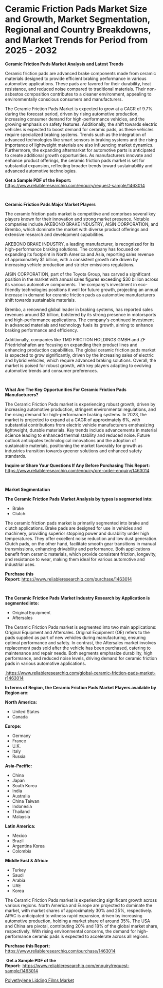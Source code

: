 <p><h1>Ceramic Friction Pads Market Size and Growth, Market Segmentation, Regional and Country Breakdowns, and Market Trends for Period from 2025 -  2032</h1></p><p><strong>Ceramic Friction Pads Market Analysis and Latest Trends</strong></p>
<p><p>Ceramic friction pads are advanced brake components made from ceramic materials designed to provide efficient braking performance in various automotive applications. These pads are favored for their durability, heat resistance, and reduced noise compared to traditional materials. Their non-asbestos composition contributes to a cleaner environment, appealing to environmentally conscious consumers and manufacturers.</p><p>The Ceramic Friction Pads Market is expected to grow at a CAGR of 9.7% during the forecast period, driven by rising automotive production, increasing consumer demand for high-performance vehicles, and the growing emphasis on safety features. Additionally, the shift towards electric vehicles is expected to boost demand for ceramic pads, as these vehicles require specialized braking systems. Trends such as the integration of advanced technologies like smart sensors in braking systems and the rising importance of lightweight materials are also influencing market dynamics. Furthermore, the expanding aftermarket for automotive parts is anticipated to create additional growth opportunities. As manufacturers innovate and enhance product offerings, the ceramic friction pads market is set for substantial expansion, reflecting broader trends toward sustainability and advanced automotive technologies.</p></p>
<p><strong>Get a Sample PDF of the Report:&nbsp;</strong> <a href="https://www.reliableresearchiq.com/enquiry/request-sample/1463014?utm_campaign=3296&utm_medium=2&utm_source=Github&utm_content=ia&utm_term=03042025&utm_id=ceramic-friction-pads">https://www.reliableresearchiq.com/enquiry/request-sample/1463014</a></p>
<p>&nbsp;</p>
<p><strong>Ceramic Friction Pads Major Market Players</strong></p>
<p><p>The ceramic friction pads market is competitive and comprises several key players known for their innovation and strong market presence. Notable companies include AKEBONO BRAKE INDUSTRY, AISIN CORPORATION, and Brembo, which dominate the market with diverse product offerings and extensive research and development capabilities.</p><p>AKEBONO BRAKE INDUSTRY, a leading manufacturer, is recognized for its high-performance braking solutions. The company has focused on expanding its footprint in North America and Asia, reporting sales revenue of approximately $1 billion, with a consistent growth rate driven by increasing vehicle production and stricter emissions regulations.</p><p>AISIN CORPORATION, part of the Toyota Group, has carved a significant position in the market with annual sales figures exceeding $30 billion across its various automotive components. The company's investment in eco-friendly technologies positions it well for future growth, projecting an annual increase in demand for ceramic friction pads as automotive manufacturers shift towards sustainable materials.</p><p>Brembo, a renowned global leader in braking systems, has reported sales revenues around $3 billion, bolstered by its strong presence in motorsports and high-performance applications. The company's continued investment in advanced materials and technology fuels its growth, aiming to enhance braking performance and efficiency.</p><p>Additionally, companies like TMD FRICTION HOLDINGS GMBH and ZF Friedrichshafen are focusing on expanding their product lines and enhancing production capabilities. The global ceramic friction pads market is expected to grow significantly, driven by the increasing sales of electric and hybrid vehicles, which require advanced braking solutions. Overall, the market is poised for robust growth, with key players adapting to evolving automotive trends and consumer preferences.</p></p>
<p>&nbsp;</p>
<p><strong>What Are The Key Opportunities For Ceramic Friction Pads Manufacturers?</strong></p>
<p><p>The Ceramic Friction Pads market is experiencing robust growth, driven by increasing automotive production, stringent environmental regulations, and the rising demand for high-performance braking systems. In 2023, the market is projected to expand at a CAGR of approximately 6%, with substantial contributions from electric vehicle manufacturers emphasizing lightweight, durable materials. Key trends include advancements in material science leading to enhanced thermal stability and reduced noise. Future outlook anticipates technological innovations and the adoption of sustainable materials, positioning the market favorably for growth as industries transition towards greener solutions and enhanced safety standards.</p></p>
<p><strong>Inquire or Share Your Questions If Any Before Purchasing This Report:</strong> <a href="https://www.reliableresearchiq.com/enquiry/pre-order-enquiry/1463014?utm_campaign=3296&utm_medium=2&utm_source=Github&utm_content=ia&utm_term=03042025&utm_id=ceramic-friction-pads">https://www.reliableresearchiq.com/enquiry/pre-order-enquiry/1463014</a></p>
<p>&nbsp;</p>
<p><strong>Market Segmentation</strong></p>
<p><strong>The Ceramic Friction Pads Market Analysis by types is segmented into:</strong></p>
<p><ul><li>Brake</li><li>Clutch</li></ul></p>
<p><p>The ceramic friction pads market is primarily segmented into brake and clutch applications. Brake pads are designed for use in vehicles and machinery, providing superior stopping power and durability under high temperatures. They offer excellent noise reduction and low dust generation. Clutch pads, on the other hand, facilitate smooth gear transitions in manual transmissions, enhancing drivability and performance. Both applications benefit from ceramic materials, which provide consistent friction, longevity, and resistance to wear, making them ideal for various automotive and industrial uses.</p></p>
<p><strong>Purchase this Report:&nbsp;</strong><a href="https://www.reliableresearchiq.com/purchase/1463014?utm_campaign=3296&utm_medium=2&utm_source=Github&utm_content=ia&utm_term=03042025&utm_id=ceramic-friction-pads">https://www.reliableresearchiq.com/purchase/1463014</a></p>
<p>&nbsp;</p>
<p><strong>The Ceramic Friction Pads Market Industry Research by Application is segmented into:</strong></p>
<p><ul><li>Original Equipment</li><li>Aftersales</li></ul></p>
<p><p>The Ceramic Friction Pads market is segmented into two main applications: Original Equipment and Aftersales. Original Equipment (OE) refers to the pads supplied as part of new vehicles during manufacturing, ensuring optimal performance and safety. In contrast, the Aftersales market involves replacement pads sold after the vehicle has been purchased, catering to maintenance and repair needs. Both segments emphasize durability, high performance, and reduced noise levels, driving demand for ceramic friction pads in various automotive applications.</p></p>
<p><a href="https://www.reliableresearchiq.com/global-ceramic-friction-pads-market-r1463014?utm_campaign=3296&utm_medium=2&utm_source=Github&utm_content=ia&utm_term=03042025&utm_id=ceramic-friction-pads">&nbsp;https://www.reliableresearchiq.com/global-ceramic-friction-pads-market-r1463014</a></p>
<p><strong>In terms of Region, the Ceramic Friction Pads Market Players available by Region are:</strong></p>
<p>
    <p> <strong> North America: </strong>
        <ul>
            <li>United States</li>
            <li>Canada</li>
        </ul>
        </p> 
    <p> <strong> Europe: </strong>
        <ul>
            <li>Germany</li>
            <li>France</li>
            <li>U.K.</li>
            <li>Italy</li>
            <li>Russia</li>
        </ul>
        </p> 
    <p> <strong> Asia-Pacific: </strong>
        <ul>
            <li>China</li>
            <li>Japan</li>
            <li>South Korea</li>
            <li>India</li>
            <li>Australia</li>
            <li>China Taiwan</li>
            <li>Indonesia</li>
            <li>Thailand</li>
            <li>Malaysia</li>
        </ul>
        </p> 
    <p> <strong> Latin America: </strong>
        <ul>
            <li>Mexico</li>
            <li>Brazil</li>
            <li>Argentina Korea</li>
            <li>Colombia</li>
        </ul>
        </p> 
    <p> <strong> Middle East & Africa: </strong>
        <ul>
            <li>Turkey</li>
            <li>Saudi</li>
            <li>Arabia</li>
            <li>UAE</li>
            <li>Korea</li>
        </ul>
    </p>
    </p>
<p><p>The Ceramic Friction Pads market is experiencing significant growth across various regions. North America and Europe are projected to dominate the market, with market shares of approximately 30% and 25%, respectively. APAC is anticipated to witness rapid expansion, driven by increasing automotive production, holding a market share of around 35%. The USA and China are pivotal, contributing 20% and 18% of the global market share, respectively. With rising environmental concerns, the demand for high-performance ceramic pads is expected to accelerate across all regions.</p></p>
<p><strong>Purchase this Report: </strong><a href="https://www.reliableresearchiq.com/purchase/1463014?utm_campaign=3296&utm_medium=2&utm_source=Github&utm_content=ia&utm_term=03042025&utm_id=ceramic-friction-pads">https://www.reliableresearchiq.com/purchase/1463014</a></p>
<p>&nbsp;<strong>Get a Sample PDF of the Report:&nbsp;&nbsp;</strong><a href="https://www.reliableresearchiq.com/enquiry/request-sample/1463014?utm_campaign=3296&utm_medium=2&utm_source=Github&utm_content=ia&utm_term=03042025&utm_id=ceramic-friction-pads">https://www.reliableresearchiq.com/enquiry/request-sample/1463014</a></p>
<p><strong></strong></p>
<p><p><a href="https://github.com/fraryatena85/Market-Research-Report-List-1/blob/main/polyethylene-lidding-films-market.md?utm_campaign=3296&utm_medium=2&utm_source=Github&utm_content=ia&utm_term=03042025&utm_id=ceramic-friction-pads">Polyethylene Lidding Films Market</a></p></p>
